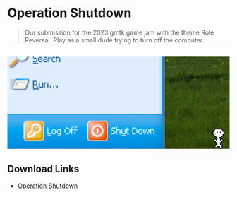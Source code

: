 # Operation Shutdown

> Our submission for the 2023 gmtk game jam with the theme Role Reversal. Play as a small dude trying to turn off the computer.

![](./Assets/Art/coverimage.PNG)

## Download Links

- [Operation Shutdown](https://mingming48.itch.io/operation-shutdown)
